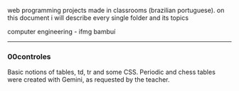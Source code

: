 web programming projects made in classrooms (brazilian portuguese). on this document i will describe every single folder and its topics

computer engineering - ifmg bambuí

---

### 00controles
Basic notions of tables, td, tr and some CSS. Periodic and chess tables were created with Gemini, as requested by the teacher.